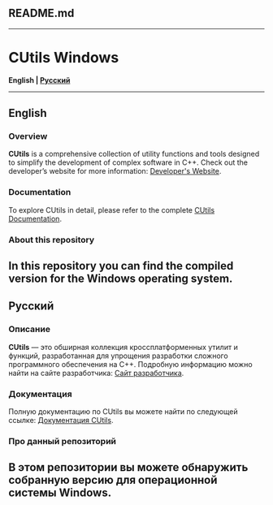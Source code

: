 ## README.md

---

# CUtils Windows

**English | [Русский](#русский)**

---

## English

### Overview

**CUtils** is a comprehensive collection of utility functions and tools designed to simplify the development of complex software in C++. Check out the developer’s website for more information: [Developer's Website](https://case-technologies.ru/).

### Documentation

To explore CUtils in detail, please refer to the complete [CUtils Documentation](https://case-technologies.ru/Documents/Documentation%20for%20CUtilsv2.0.0.pdf).

### About this repository

In this repository you can find the compiled version for the Windows operating system.
---

## Русский

### Описание

**CUtils** — это обширная коллекция кроссплатформенных утилит и функций, разработанная для упрощения разработки сложного программного обеспечения на C++. Подробную информацию можно найти на сайте разработчика: [Сайт разработчика](https://case-technologies.ru/).

### Документация

Полную документацию по CUtils вы можете найти по следующей ссылке: [Документация CUtils](https://case-technologies.ru/Documents/Documentation%20for%20CUtilsv2.0.0.pdf).

### Про данный репозиторий

В этом репозитории вы можете обнаружить собранную версию для операционной системы Windows.
---